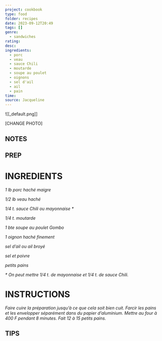 ```yaml
---
project: cookbook
type: food
folder: recipes
date: 2023-09-12T20:49
tags: []
genre:
  - sandwiches
rating: 
desc: 
ingredients:
  - porc
  - veau
  - sauce Chili
  - moutarde
  - soupe au poulet
  - oignons
  - sel d'ail
  - ail
  - pain
time: 
source: Jacqueline
---
```


![[_default.png]]

[CHANGE PHOTO]


## NOTES




## PREP


# INGREDIENTS

_1 lb porc haché maigre_

_1/2 lb veau haché_

_1/4 t. sauce Chili ou mayonnaise *_

_1/4 t. moutarde_

_1 bte soupe au poulet Gombo_

_1 oignon haché finement_

_sel d’ail ou ail broyé_

_sel et poivre_

_petits pains_

_* On peut mettre 1/4 t. de mayonnaise et 1/4_
_t. de sauce Chili._



# INSTRUCTIONS

_Faire cuire la préparation jusqu’à ce que cela_
_soit bien cuit. Farcir les pains et les envelopper_
_séparément dans du papier d’aluminium._
_Mettre au four à 400 F pendant 8 minutes._
_Fait 12 à 15 petits pains._



## TIPS



